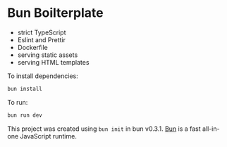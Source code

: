 # Bun Boilterplate

- strict TypeScript
- Eslint and Prettir
- Dockerfile
- serving static assets
- serving HTML templates

To install dependencies:

```bash
bun install
```

To run:

```bash
bun run dev
```

This project was created using `bun init` in bun v0.3.1. [Bun](https://bun.sh) is a fast all-in-one JavaScript runtime.
